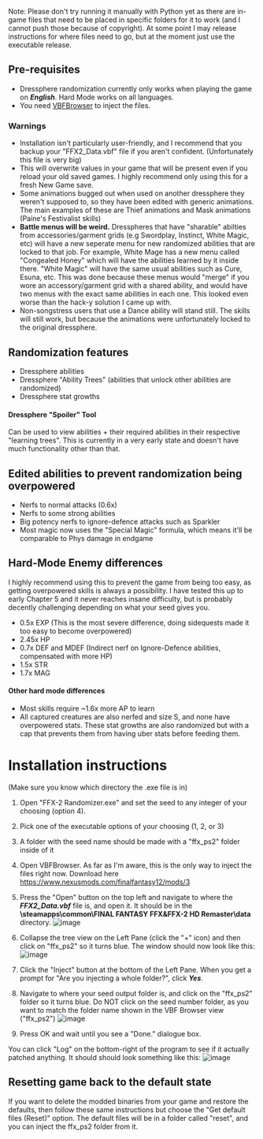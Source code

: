 Note: Please don't try running it manually with Python yet as there are in-game files that need to be placed in specific folders for it to work (and I cannot push those because of copyright). At some point I may release instructions for where files need to go, but at the moment just use the executable release.

## Pre-requisites
- Dressphere randomization currently only works when playing the game on ***English***. Hard Mode works on all languages.
- You need [VBFBrowser](https://www.nexusmods.com/finalfantasy12/mods/3) to inject the files.


### Warnings
- Installation isn't particularly user-friendly, and I recommend that you backup your "FFX2_Data.vbf" file if you aren't confident. (Unfortunately this file is very big)
- This will overwrite values in your game that will be present even if you reload your old saved games. I highly recommend only using this for a fresh New Game save. 
- Some animations bugged out when used on another dressphere they weren't supposed to, so they have been edited with generic animations. The main examples of these are  Thief animations and Mask animations (Paine's Festivalist skills)
- **Battle menus will be weird.** Dresspheres that have "sharable" abilties from accessories/garment grids (e.g Swordplay, Instinct, White Magic, etc) will have a new seperate menu for new randomized abilities that are locked to that job. For example, White Mage has a new menu called "Congealed Honey" which will have the abilities learned by it inside there. "White Magic" will have the same usual abilities such as Cure, Esuna, etc. This was done because these menus would "merge" if you wore an accessory/garment grid with a shared ability, and would have two menus with the exact same abilities in each one. This looked even worse than the hack-y solution I came up with.
- Non-songstress users that use a Dance ability will stand still. The skills will still work, but because the animations were unfortunately locked to the original dressphere. 

## Randomization features
- Dressphere abilities
- Dressphere "Ability Trees" (abilities that unlock other abilities are randomized)
- Dressphere stat growths
#### Dressphere "Spoiler" Tool 
Can be used to view abilities + their required abilities in their respective "learning trees". This is currently in a very early state and doesn't have much functionality other than that.

## Edited abilities to prevent randomization being overpowered
- Nerfs to normal attacks (0.6x)
- Nerfs to some strong abilities
- Big potency nerfs to ignore-defence attacks such as Sparkler
- Most magic now uses the "Special Magic" formula, which means it'll be comparable to Phys damage in endgame

## Hard-Mode Enemy differences
I highly recommend using this to prevent the game from being too easy, as getting overpowered skills is always a possibility. I have tested this up to early Chapter 5 and it never reaches insane difficulty, but is probably decently challenging depending on what your seed gives you.
- 0.5x EXP (This is the most severe difference, doing sidequests made it too easy to become overpowered)
- 2.45x HP
- 0.7x DEF and MDEF (Indirect nerf on Ignore-Defence abilities, compensated with more HP)
- 1.5x STR
- 1.7x MAG
#### Other hard mode differences
- Most skills require ~1.6x more AP to learn
- All captured creatures are also nerfed and size S, and none have overpowered stats. These stat growths are also randomized but with a cap that prevents them from having uber stats before feeding them.



# Installation instructions
(Make sure you know which directory the .exe file is in)
1. Open "FFX-2 Randomizer.exe" and set the seed to any integer of your choosing (option 4). 
2. Pick one of the executable options of your choosing (1, 2, or 3)
3. A folder with the seed name should be made with a "ffx_ps2" folder inside of it
4. Open VBFBrowser. As far as I'm aware, this is the only way to inject the files right now. Download here https://www.nexusmods.com/finalfantasy12/mods/3

5. Press the "Open" button on the top left and navigate to where the ***FFX2_Data.vbf*** file is, and open it. It should be in the **<steamprogramfolder>\steamapps\common\FINAL FANTASY FFX&FFX-2 HD Remaster\data** directory. 
![image](https://user-images.githubusercontent.com/66511873/172754711-b0e1c734-7645-4fb8-9189-1b5dbda96944.png)
6. Collapse the tree view on the Left Pane (click the "+" icon) and then click on "ffx_ps2" so it turns blue. The window should now look like this:
![image](https://user-images.githubusercontent.com/66511873/172755083-0ffceadf-c7c4-419f-aaae-f9d7f7a99de7.png)
7. Click the "Inject" button at the bottom of the Left Pane. When you get a prompt for "Are you injecting a whole folder?", click ***Yes***.
8. Navigate to where your seed output folder is, and click on the "ffx_ps2" folder so it turns blue. Do NOT click on the seed number folder, as you want to match the folder name shown in the VBF Browser view ("ffx_ps2")
![image](https://user-images.githubusercontent.com/66511873/172756531-45411596-c592-49ca-9cd7-aa25931cfc8c.png)
9. Press OK and wait until you see a "Done." dialogue box. 
  
You can click "Log" on the bottom-right of the program to see if it actually patched anything. It should should look something like this:
  ![image](https://user-images.githubusercontent.com/66511873/172756681-b3febc1d-f6a8-4f82-a766-13fd03b08626.png)

## Resetting game back to the default state
If you want to delete the modded binaries from your game and restore the defaults, then follow these same instructions but choose the "Get default files (Reset)" option. The default files will be in a folder called "reset", and you can inject the ffx_ps2 folder from it.
